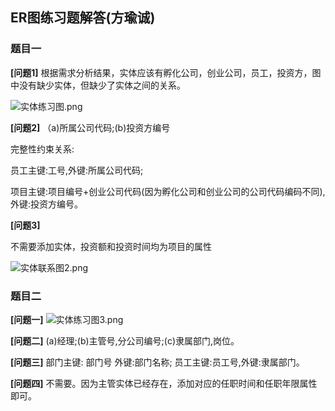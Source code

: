 ## ER图练习题解答(方瑜诚)

### 题目一

**[问题1]** 根据需求分析结果，实体应该有孵化公司，创业公司，员工，投资方，图中没有缺少实体，但缺少了实体之间的关系。

![实体练习图.png](https://s2.loli.net/2021/12/07/UxkKziATm9bjdpM.png)

**[问题2]** （a)所属公司代码;(b)投资方编号

完整性约束关系:

员工主键:工号,外键:所属公司代码;

项目主键:项目编号+创业公司代码(因为孵化公司和创业公司的公司代码编码不同),外键:投资方编号。

**[问题3]**

不需要添加实体，投资额和投资时间均为项目的属性

![实体联系图2.png](https://s2.loli.net/2021/12/07/xkwsWo91Vi7UIaL.png)

### 题目二

**[问题一]** ![实体练习图3.png](https://s2.loli.net/2021/12/07/1QsxHo7eil8hFkX.png)

**[问题二]** (a)经理;(b)主管号,分公司编号;(c)隶属部门,岗位。

**[问题三]** 部门主键: 部门号 外键:部门名称;      员工主键:员工号,外键:隶属部门。

**[问题四]** 不需要。因为主管实体已经存在，添加对应的任职时间和任职年限属性即可。


